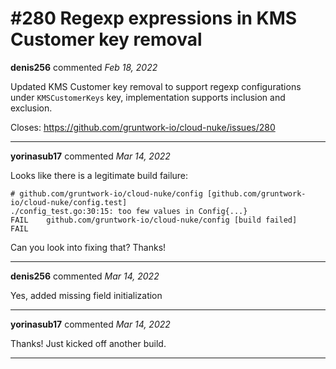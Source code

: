 # #280 Regexp expressions in KMS Customer key removal 

**denis256** commented *Feb 18, 2022*

Updated KMS Customer key removal to support regexp configurations under `KMSCustomerKeys` key, implementation supports inclusion and exclusion.

Closes: https://github.com/gruntwork-io/cloud-nuke/issues/280
<br />
***


**yorinasub17** commented *Mar 14, 2022*

Looks like there is a legitimate build failure:

```
# github.com/gruntwork-io/cloud-nuke/config [github.com/gruntwork-io/cloud-nuke/config.test]
./config_test.go:30:15: too few values in Config{...}
FAIL    github.com/gruntwork-io/cloud-nuke/config [build failed]
FAIL
```

Can you look into fixing that? Thanks!
***

**denis256** commented *Mar 14, 2022*

Yes, added missing field initialization
***

**yorinasub17** commented *Mar 14, 2022*

Thanks! Just kicked off another build.
***

